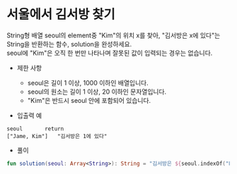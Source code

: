 # 서울에서 김서방 찾기
String형 배열 seoul의 element중 "Kim"의 위치 x를 찾아, "김서방은 x에 있다"는 String을 반환하는 함수, solution을 완성하세요.   
seoul에 "Kim"은 오직 한 번만 나타나며 잘못된 값이 입력되는 경우는 없습니다.
   
+ 제한 사항
	+ seoul은 길이 1 이상, 1000 이하인 배열입니다.
	+ seoul의 원소는 길이 1 이상, 20 이하인 문자열입니다.
	+ "Kim"은 반드시 seoul 안에 포함되어 있습니다.
   
+ 입출력 예
```
seoul		return
["Jame, Kim"]	"김서방은 1에 있다"
```
   
+ 풀이
```kotlin
fun solution(seoul: Array<String>): String = "김서방은 ${seoul.indexOf("Kim")}에 있다"
```